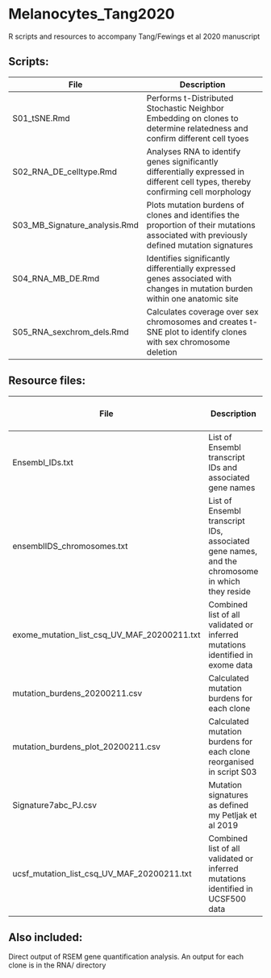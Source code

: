 # Melanocytes_Tang2020
 R scripts and resources to accompany Tang/Fewings et al 2020 manuscript
 
## Scripts:
File | Description
-----|------------
S01_tSNE.Rmd | Performs t-Distributed Stochastic Neighbor Embedding on clones to determine relatedness and confirm different cell tyoes
S02_RNA_DE_celltype.Rmd | Analyses RNA to identify genes significantly differentially expressed in different cell types, thereby confirming cell morphology
S03_MB_Signature_analysis.Rmd | Plots mutation burdens of clones and identifies the proportion of their mutations associated with previously defined mutation signatures
S04_RNA_MB_DE.Rmd | Identifies significantly differentially expressed genes associated with changes in mutation burden within one anatomic site
S05_RNA_sexchrom_dels.Rmd | Calculates coverage over sex chromosomes and creates t-SNE plot to identify clones with sex chromosome deletion

## Resource files:
File | Description | Used in script
-----|------------|---------
Ensembl_IDs.txt | List of Ensembl transcript IDs and associated gene names | S01, S02, S04, S05
ensemblIDS_chromosomes.txt | List of Ensembl transcript IDs, associated gene names, and the chromosome in which they reside | S05
exome_mutation_list_csq_UV_MAF_20200211.txt | Combined list of all validated or inferred mutations identified in exome data | S03
mutation_burdens_20200211.csv | Calculated mutation burdens for each clone | S03
mutation_burdens_plot_20200211.csv | Calculated mutation burdens for each clone reorganised in script S03 | S04
Signature7abc_PJ.csv | Mutation signatures as defined my Petljak et al 2019 | S03
ucsf_mutation_list_csq_UV_MAF_20200211.txt | Combined list of all validated or inferred mutations identified in UCSF500 data | S03

## Also included:

Direct output of RSEM gene quantification analysis.
An output for each clone is in the RNA/ directory

